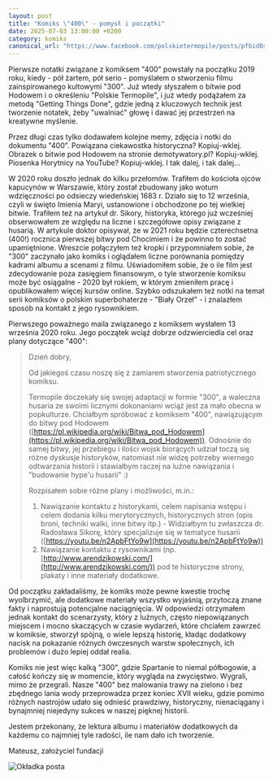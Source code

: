 ```yaml
---
layout: post
title: "Komiks \"400\" - pomysł i początki"
date: 2025-07-03 13:00:00 +0200
category: komiks
canonical_url: "https://www.facebook.com/polskietermopile/posts/pfbid0sqBDRswBuXdF2nhxf8xcfQLkiN4aYk139Maz4C1itdVQy4cyhDvJnopz6HyFnqkql"
---
```


Pierwsze notatki związane z komiksem "400" powstały na początku 2019 roku, kiedy - pół żartem, pół serio - pomyślałem o
stworzeniu filmu zainspirowanego kultowymi "300". Już wtedy słyszałem o bitwie pod Hodowem i o określeniu "Polskie
Termopile", i już wtedy podążałem za metodą "Getting Things Done", gdzie jedną z kluczowych technik jest tworzenie
notatek, żeby "uwalniać" głowę i dawać jej przestrzeń na kreatywne myślenie.

Przez długi czas tylko dodawałem kolejne memy, zdjęcia i notki do dokumentu "400". Powiązana ciekawostka historyczna?
Kopiuj-wklej. Obrazek o bitwie pod Hodowem na stronie demotywatory.pl? Kopiuj-wklej. Piosenka Horytnicy na YouTube?
Kopiuj-wklej. I tak dalej, i tak dalej…

W 2020 roku doszło jednak do kilku przełomów. Trafiłem do kościoła ojców kapucynów w Warszawie, który został zbudowany
jako wotum wdzięczności po odsieczy wiedeńskiej 1683 r. Działo się to 12 września, czyli w święto Imienia Maryi,
ustanowione i obchodzone po tej wielkiej bitwie. Trafiłem też na artykuł dr. Sikory, historyka, którego już wcześniej
obserwowałem ze względu na liczne i szczegółowe opisy związane z husarią. W artykule doktor opisywał, że w 2021 roku
będzie czterechsetna (400!) rocznica pierwszej bitwy pod Chocimiem i że powinno to zostać upamiętnione. Wreszcie
połączyłem też kropki i przypomniałem sobie, że "300" zaczynało jako komiks i oglądałem liczne porównania pomiędzy
kadrami albumu a scenami z filmu. Uświadomiłem sobie, że o ile film jest zdecydowanie poza zasięgiem finansowym, o tyle
stworzenie komiksu może być osiągalne - 2020 był rokiem, w którym zmieniłem pracę i opublikowałem więcej kursów online.
Szybko odszukałem też notki na temat serii komiksów o polskim superbohaterze - "Biały Orzeł" - i znalazłem sposób na
kontakt z jego rysownikiem.

Pierwszego poważnego maila związanego z komiksem wysłałem 13 września 2020 roku. Jego początek wciąż dobrze
odzwierciedla cel oraz plany dotyczące "400":

> Dzień dobry,
> 
> Od jakiegoś czasu noszę się z zamiarem stworzenia patriotycznego komiksu.
> 
> Termopile doczekały się swojej adaptacji w formie "300", a waleczna husaria ze swoimi licznymi dokonaniami wciąż jest
> za mało obecna w popkulturze. Chciałbym spróbować z komiksem "400", nawiązującym do bitwy pod
> Hodowem ([https://pl.wikipedia.org/wiki/Bitwa_pod_Hodowem](https://pl.wikipedia.org/wiki/Bitwa_pod_Hodowem)).
> Odnośnie do samej bitwy, jej przebiegu i ilości wojsk biorących udział toczą się różne dyskusje historyków, natomiast
> nie widzę potrzeby wiernego odtwarzania historii i stawiałbym raczej na luźne nawiązania i "budowanie hype'u
> husarii" :)
> 
> Rozpisałem sobie różne plany i możliwości, m.in.:
> 1. Nawiązanie kontaktu z historykami, celem napisania wstępu i celem dodania kilku merytorycznych, historycznych
     stron (opis broni, techniki walki, inne bitwy itp.)
     - Widziałbym tu zwłaszcza dr. Radosława Sikorę, który specjalizuje się w tematyce
     husarii ([https://youtu.be/n2ApbFtYo9w](https://youtu.be/n2ApbFtYo9w))
> 2. Nawiązanie kontaktu z rysownikami (np. [http://www.arendzikowski.com/](http://www.arendzikowski.com/)) pod te
     historyczne strony, plakaty i inne materiały dodatkowe.

Od początku zakładaliśmy, że komiks może pewne kwestie trochę wyolbrzymić, ale dodatkowe materiały wszystko wyjaśnią,
przytoczą znane fakty i naprostują potencjalne naciągnięcia. W odpowiedzi otrzymałem jednak kontakt do scenarzysty,
który z luźnych, często niepowiązanych miejscem i mocno skaczących w czasie wydarzeń, które chciałem zawrzeć w komiksie,
stworzył spójną, o wiele lepszą historię, kładąc dodatkowy nacisk na pokazanie różnych ówczesnych warstw społecznych,
ich problemów i dużo lepiej oddał realia.

Komiks nie jest więc kalką "300", gdzie Spartanie to niemal półbogowie, a całość kończy się w momencie, który wygląda na
zwycięstwo. Wygrali, mimo że przegrali. Nasze "400" bez malowania trawy na zielono i bez zbędnego lania wody
przeprowadza przez koniec XVII wieku, gdzie pomimo różnych nastrojów udało się odnieść prawdziwy, historyczny,
nienaciągany i bynajmniej niejedyny sukces w naszej pięknej historii.

Jestem przekonany, że lektura albumu i materiałów dodatkowych da każdemu co najmniej tyle radości, ile nam dało ich
tworzenie.

Mateusz, założyciel fundacji

![Okładka posta](/blog/assets/komiks-pomysł.png)
